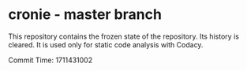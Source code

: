 # cronie - master branch

This repository contains the frozen state of the repository.
Its history is cleared. It is used only for static code
analysis with Codacy.

Commit Time: 1711431002